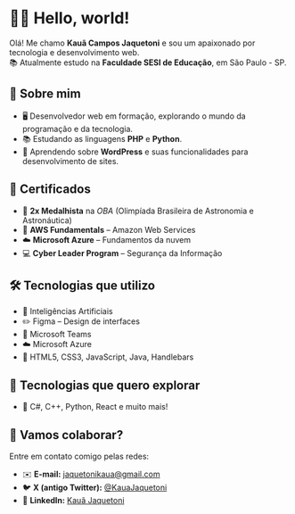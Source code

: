 # 👋🤖 Hello, world!

Olá! Me chamo **Kauã Campos Jaquetoni** e sou um apaixonado por tecnologia e desenvolvimento web.  
📚 Atualmente estudo na **Faculdade SESI de Educação**, em São Paulo - SP.

## 🚀 Sobre mim

- 🖥️ Desenvolvedor web em formação, explorando o mundo da programação e da tecnologia.
- 📚 Estudando as linguagens **PHP** e **Python**.
- 🔧 Aprendendo sobre **WordPress** e suas funcionalidades para desenvolvimento de sites.

## 📜 Certificados

- 🥇 **2x Medalhista** na *OBA* (Olimpíada Brasileira de Astronomia e Astronáutica)  
- 💾 **AWS Fundamentals** – Amazon Web Services  
- ☁️ **Microsoft Azure** – Fundamentos da nuvem  
- 💻 **Cyber Leader Program** – Segurança da Informação

## 🛠️ Tecnologias que utilizo

- 🤖 Inteligências Artificiais  
- ✏️ Figma – Design de interfaces  
- 👥 Microsoft Teams  
- ☁️ Microsoft Azure  
- 📖 HTML5, CSS3, JavaScript, Java, Handlebars

## 🔮 Tecnologias que quero explorar

- 📘 C#, C++, Python, React e muito mais!

## 🤝 Vamos colaborar?

Entre em contato comigo pelas redes:

- ✉️ **E-mail:** jaquetonikaua@gmail.com  
- 🐦 **X (antigo Twitter):** [@KauaJaquetoni](https://x.com/KauaJaquetoni)  
- 💼 **LinkedIn:** [Kauã Jaquetoni](https://www.linkedin.com/in/kauã-jaquetoni-844612266/)
